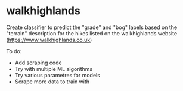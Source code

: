 # walkhighlands

Create classifier to predict the "grade" and "bog" labels based on the "terrain" description for the hikes listed on the walkhighlands website (https://www.walkhighlands.co.uk)

To do: 
- Add scraping code
- Try with multiple ML algorithms
- Try various parametres for models
- Scrape more data to train with 
